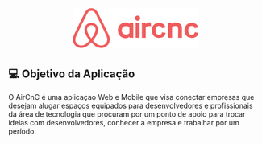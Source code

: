 <h1 align="center">
    <img alt="AirCnC" title="#aircnclogo" src=".filesgit/logo@2x.png" width="250px" />
</h1>

## 💻 Objetivo da Aplicação

  O AirCnC é uma aplicaçao Web e Mobile que visa conectar empresas que desejam alugar espaços equipados para desenvolvedores e profissionais da área de tecnologia que procuram por um ponto de apoio para trocar ideias com desenvolvedores, conhecer a empresa e trabalhar por um período.
